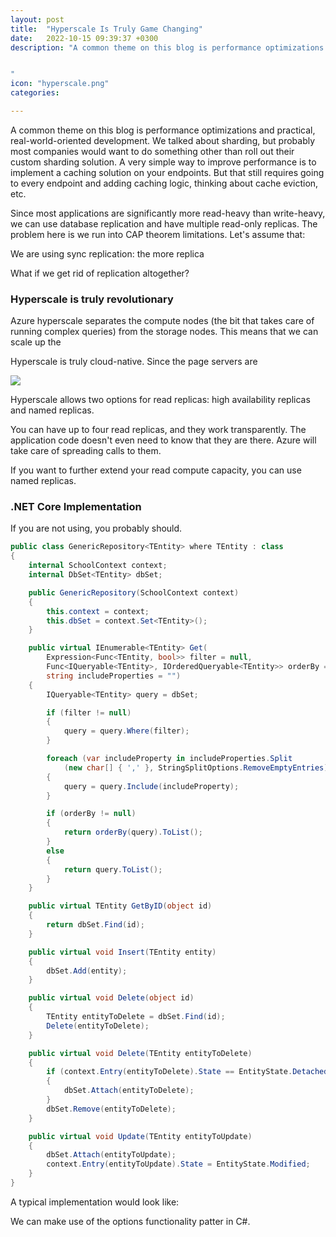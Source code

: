 ```yaml
---
layout: post
title:  "Hyperscale Is Truly Game Changing"
date:   2022-10-15 09:39:37 +0300
description: "A common theme on this blog is performance optimizations and practical, real-world-oriented development. We talked about sharding, but probably most companies would want to do something other than roll out their custom sharding solution. A very simple way to improve performance is to implement a caching solution on your endpoints. But that still requires going to every endpoint and adding caching logic, thinking about cache eviction, etc.


"
icon: "hyperscale.png"
categories: 

---
```

A common theme on this blog is performance optimizations and practical, real-world-oriented development. We talked about sharding, but probably most companies would want to do something other than roll out their custom sharding solution. A very simple way to improve performance is to implement a caching solution on your endpoints. But that still requires going to every endpoint and adding caching logic, thinking about cache eviction, etc.

Since most applications are significantly more read-heavy than write-heavy, we can use database replication and have multiple read-only replicas. The problem here is we run into CAP theorem limitations. Let's assume that:

We are using sync replication: the more replica

What if we get rid of replication altogether?

### Hyperscale is truly revolutionary
Azure hyperscale separates the compute nodes (the bit that takes care of running complex queries) from the storage nodes. This means that we can scale up the 

Hyperscale is truly cloud-native. Since the page servers are 

<img src="hyperscale.png" class="img" />

Hyperscale allows two options for read replicas: high availability replicas and named replicas. 

You can have up to four read replicas, and they work transparently. The application code doesn't even need to know that they are there. Azure will take care of spreading calls to them.

If you want to further extend your read compute capacity, you can use named replicas. 


### .NET Core Implementation

If you are not using, you probably should.

```csharp
public class GenericRepository<TEntity> where TEntity : class
{
    internal SchoolContext context;
    internal DbSet<TEntity> dbSet;

    public GenericRepository(SchoolContext context)
    {
        this.context = context;
        this.dbSet = context.Set<TEntity>();
    }

    public virtual IEnumerable<TEntity> Get(
        Expression<Func<TEntity, bool>> filter = null,
        Func<IQueryable<TEntity>, IOrderedQueryable<TEntity>> orderBy = null,
        string includeProperties = "")
    {
        IQueryable<TEntity> query = dbSet;

        if (filter != null)
        {
            query = query.Where(filter);
        }

        foreach (var includeProperty in includeProperties.Split
            (new char[] { ',' }, StringSplitOptions.RemoveEmptyEntries))
        {
            query = query.Include(includeProperty);
        }

        if (orderBy != null)
        {
            return orderBy(query).ToList();
        }
        else
        {
            return query.ToList();
        }
    }

    public virtual TEntity GetByID(object id)
    {
        return dbSet.Find(id);
    }

    public virtual void Insert(TEntity entity)
    {
        dbSet.Add(entity);
    }

    public virtual void Delete(object id)
    {
        TEntity entityToDelete = dbSet.Find(id);
        Delete(entityToDelete);
    }

    public virtual void Delete(TEntity entityToDelete)
    {
        if (context.Entry(entityToDelete).State == EntityState.Detached)
        {
            dbSet.Attach(entityToDelete);
        }
        dbSet.Remove(entityToDelete);
    }

    public virtual void Update(TEntity entityToUpdate)
    {
        dbSet.Attach(entityToUpdate);
        context.Entry(entityToUpdate).State = EntityState.Modified;
    }
}
```

A typical implementation would look like:

We can make use of the options functionality patter in C#.

